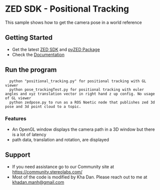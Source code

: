 # ZED SDK - Positional Tracking

This sample shows how to get the camera pose in a world reference

## Getting Started
 - Get the latest [ZED SDK](https://www.stereolabs.com/developers/release/) and [pyZED Package](https://www.stereolabs.com/docs/app-development/python/install/)
 - Check the [Documentation](https://www.stereolabs.com/docs/)
 
## Run the program

      python "positional_tracking.py" for positional tracking with GL viewer
      python pose_trackingTest.py for positional tracking with euler angles and xyz translation vector in right hand z up config. No usage of GL viewer
      python zedpose.py to run as a ROS Noetic node that publishes zed 3d pose and 3d point cloud to a topic.

### Features
 - An OpenGL window displays the camera path in a 3D window but there is a lot of latency
 - path data, translation and rotation, are displayed

## Support
 - If you need assistance go to our Community site at https://community.stereolabs.com/
 - Most of the code is modified by Kha Dan. Please reach out to me at khadan.manh@gmail.com
